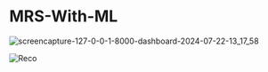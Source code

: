 ﻿# MRS-With-ML
 
![screencapture-127-0-0-1-8000-dashboard-2024-07-22-13_17_58](https://github.com/user-attachments/assets/0d99a36e-29da-42fa-8266-63f938ce8a9b)


![Reco](https://github.com/user-attachments/assets/a7dbb8b1-1a5a-4399-bec0-80730884c79a)
